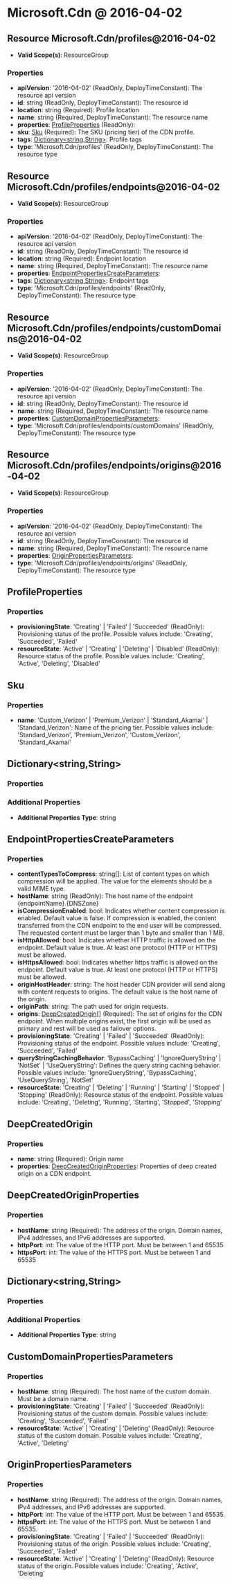 # Microsoft.Cdn @ 2016-04-02

## Resource Microsoft.Cdn/profiles@2016-04-02
* **Valid Scope(s)**: ResourceGroup
### Properties
* **apiVersion**: '2016-04-02' (ReadOnly, DeployTimeConstant): The resource api version
* **id**: string (ReadOnly, DeployTimeConstant): The resource id
* **location**: string (Required): Profile location
* **name**: string (Required, DeployTimeConstant): The resource name
* **properties**: [ProfileProperties](#profileproperties) (ReadOnly):
* **sku**: [Sku](#sku) (Required): The SKU (pricing tier) of the CDN profile.
* **tags**: [Dictionary<string,String>](#dictionarystringstring): Profile tags
* **type**: 'Microsoft.Cdn/profiles' (ReadOnly, DeployTimeConstant): The resource type

## Resource Microsoft.Cdn/profiles/endpoints@2016-04-02
* **Valid Scope(s)**: ResourceGroup
### Properties
* **apiVersion**: '2016-04-02' (ReadOnly, DeployTimeConstant): The resource api version
* **id**: string (ReadOnly, DeployTimeConstant): The resource id
* **location**: string (Required): Endpoint location
* **name**: string (Required, DeployTimeConstant): The resource name
* **properties**: [EndpointPropertiesCreateParameters](#endpointpropertiescreateparameters):
* **tags**: [Dictionary<string,String>](#dictionarystringstring): Endpoint tags
* **type**: 'Microsoft.Cdn/profiles/endpoints' (ReadOnly, DeployTimeConstant): The resource type

## Resource Microsoft.Cdn/profiles/endpoints/customDomains@2016-04-02
* **Valid Scope(s)**: ResourceGroup
### Properties
* **apiVersion**: '2016-04-02' (ReadOnly, DeployTimeConstant): The resource api version
* **id**: string (ReadOnly, DeployTimeConstant): The resource id
* **name**: string (Required, DeployTimeConstant): The resource name
* **properties**: [CustomDomainPropertiesParameters](#customdomainpropertiesparameters):
* **type**: 'Microsoft.Cdn/profiles/endpoints/customDomains' (ReadOnly, DeployTimeConstant): The resource type

## Resource Microsoft.Cdn/profiles/endpoints/origins@2016-04-02
* **Valid Scope(s)**: ResourceGroup
### Properties
* **apiVersion**: '2016-04-02' (ReadOnly, DeployTimeConstant): The resource api version
* **id**: string (ReadOnly, DeployTimeConstant): The resource id
* **name**: string (Required, DeployTimeConstant): The resource name
* **properties**: [OriginPropertiesParameters](#originpropertiesparameters):
* **type**: 'Microsoft.Cdn/profiles/endpoints/origins' (ReadOnly, DeployTimeConstant): The resource type

## ProfileProperties
### Properties
* **provisioningState**: 'Creating' | 'Failed' | 'Succeeded' (ReadOnly): Provisioning status of the profile. Possible values include: 'Creating', 'Succeeded', 'Failed'
* **resourceState**: 'Active' | 'Creating' | 'Deleting' | 'Disabled' (ReadOnly): Resource status of the profile. Possible values include: 'Creating', 'Active', 'Deleting', 'Disabled'

## Sku
### Properties
* **name**: 'Custom_Verizon' | 'Premium_Verizon' | 'Standard_Akamai' | 'Standard_Verizon': Name of the pricing tier. Possible values include: 'Standard_Verizon', 'Premium_Verizon', 'Custom_Verizon', 'Standard_Akamai'

## Dictionary<string,String>
### Properties
### Additional Properties
* **Additional Properties Type**: string

## EndpointPropertiesCreateParameters
### Properties
* **contentTypesToCompress**: string[]: List of content types on which compression will be applied. The value for the elements should be a valid MIME type.
* **hostName**: string (ReadOnly): The host name of the endpoint {endpointName}.{DNSZone}
* **isCompressionEnabled**: bool: Indicates whether content compression is enabled. Default value is false. If compression is enabled, the content transferred from the CDN endpoint to the end user will be compressed. The requested content must be larger than 1 byte and smaller than 1 MB.
* **isHttpAllowed**: bool: Indicates whether HTTP traffic is allowed on the endpoint. Default value is true. At least one protocol (HTTP or HTTPS) must be allowed.
* **isHttpsAllowed**: bool: Indicates whether https traffic is allowed on the endpoint. Default value is true. At least one protocol (HTTP or HTTPS) must be allowed.
* **originHostHeader**: string: The host header CDN provider will send along with content requests to origins. The default value is the host name of the origin.
* **originPath**: string: The path used for origin requests.
* **origins**: [DeepCreatedOrigin](#deepcreatedorigin)[] (Required): The set of origins for the CDN endpoint. When multiple origins exist, the first origin will be used as primary and rest will be used as failover options.
* **provisioningState**: 'Creating' | 'Failed' | 'Succeeded' (ReadOnly): Provisioning status of the endpoint. Possible values include: 'Creating', 'Succeeded', 'Failed'
* **queryStringCachingBehavior**: 'BypassCaching' | 'IgnoreQueryString' | 'NotSet' | 'UseQueryString': Defines the query string caching behavior. Possible values include: 'IgnoreQueryString', 'BypassCaching', 'UseQueryString', 'NotSet'
* **resourceState**: 'Creating' | 'Deleting' | 'Running' | 'Starting' | 'Stopped' | 'Stopping' (ReadOnly): Resource status of the endpoint. Possible values include: 'Creating', 'Deleting', 'Running', 'Starting', 'Stopped', 'Stopping'

## DeepCreatedOrigin
### Properties
* **name**: string (Required): Origin name
* **properties**: [DeepCreatedOriginProperties](#deepcreatedoriginproperties): Properties of deep created origin on a CDN endpoint.

## DeepCreatedOriginProperties
### Properties
* **hostName**: string (Required): The address of the origin. Domain names, IPv4 addresses, and IPv6 addresses are supported.
* **httpPort**: int: The value of the HTTP port. Must be between 1 and 65535
* **httpsPort**: int: The value of the HTTPS port. Must be between 1 and 65535

## Dictionary<string,String>
### Properties
### Additional Properties
* **Additional Properties Type**: string

## CustomDomainPropertiesParameters
### Properties
* **hostName**: string (Required): The host name of the custom domain. Must be a domain name.
* **provisioningState**: 'Creating' | 'Failed' | 'Succeeded' (ReadOnly): Provisioning status of the custom domain. Possible values include: 'Creating', 'Succeeded', 'Failed'
* **resourceState**: 'Active' | 'Creating' | 'Deleting' (ReadOnly): Resource status of the custom domain. Possible values include: 'Creating', 'Active', 'Deleting'

## OriginPropertiesParameters
### Properties
* **hostName**: string (Required): The address of the origin. Domain names, IPv4 addresses, and IPv6 addresses are supported.
* **httpPort**: int: The value of the HTTP port. Must be between 1 and 65535.
* **httpsPort**: int: The value of the HTTPS port. Must be between 1 and 65535.
* **provisioningState**: 'Creating' | 'Failed' | 'Succeeded' (ReadOnly): Provisioning status of the origin. Possible values include: 'Creating', 'Succeeded', 'Failed'
* **resourceState**: 'Active' | 'Creating' | 'Deleting' (ReadOnly): Resource status of the origin. Possible values include: 'Creating', 'Active', 'Deleting'

